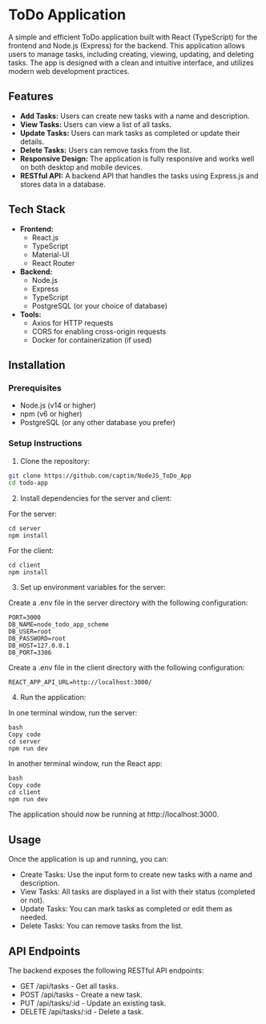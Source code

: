# ToDo Application

A simple and efficient ToDo application built with React (TypeScript) for the frontend and Node.js (Express) for the backend. This application allows users to manage tasks, including creating, viewing, updating, and deleting tasks. The app is designed with a clean and intuitive interface, and utilizes modern web development practices.

## Features

- **Add Tasks:** Users can create new tasks with a name and description.
- **View Tasks:** Users can view a list of all tasks.
- **Update Tasks:** Users can mark tasks as completed or update their details.
- **Delete Tasks:** Users can remove tasks from the list.
- **Responsive Design:** The application is fully responsive and works well on both desktop and mobile devices.
- **RESTful API:** A backend API that handles the tasks using Express.js and stores data in a database.

## Tech Stack

- **Frontend:** 
  - React.js
  - TypeScript
  - Material-UI
  - React Router
- **Backend:** 
  - Node.js
  - Express
  - TypeScript
  - PostgreSQL (or your choice of database)
- **Tools:**
  - Axios for HTTP requests
  - CORS for enabling cross-origin requests
  - Docker for containerization (if used)

## Installation

### Prerequisites

- Node.js (v14 or higher)
- npm (v6 or higher)
- PostgreSQL (or any other database you prefer)

### Setup Instructions

1. Clone the repository:

```bash
git clone https://github.com/captim/NodeJS_ToDo_App
cd todo-app
```

2. Install dependencies for the server and client:

For the server:
```
cd server
npm install
```

For the client:
```
cd client
npm install
```

3. Set up environment variables for the server:

Create a .env file in the server directory with the following configuration:
```
PORT=3000
DB_NAME=node_todo_app_scheme
DB_USER=root
DB_PASSWORD=root
DB_HOST=127.0.0.1
DB_PORT=3306
```
Create a .env file in the client directory with the following configuration:
```
REACT_APP_API_URL=http://localhost:3000/
```
4. Run the application:

In one terminal window, run the server:
```
bash
Copy code
cd server
npm run dev
```

In another terminal window, run the React app:
```
bash
Copy code
cd client
npm run dev
```
The application should now be running at http://localhost:3000.

## Usage
Once the application is up and running, you can:

- Create Tasks: Use the input form to create new tasks with a name and description.
- View Tasks: All tasks are displayed in a list with their status (completed or not).
- Update Tasks: You can mark tasks as completed or edit them as needed.
- Delete Tasks: You can remove tasks from the list.

## API Endpoints
The backend exposes the following RESTful API endpoints:

- GET /api/tasks - Get all tasks.
- POST /api/tasks - Create a new task.
- PUT /api/tasks/:id - Update an existing task.
- DELETE /api/tasks/:id - Delete a task.

